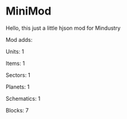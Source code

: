 # MiniMod
Hello, this just a little hjson mod for
Mindustry

Mod adds: 



Units: 1

Items: 1

Sectors: 1

Planets: 1

Schematics: 1

Blocks: 7

